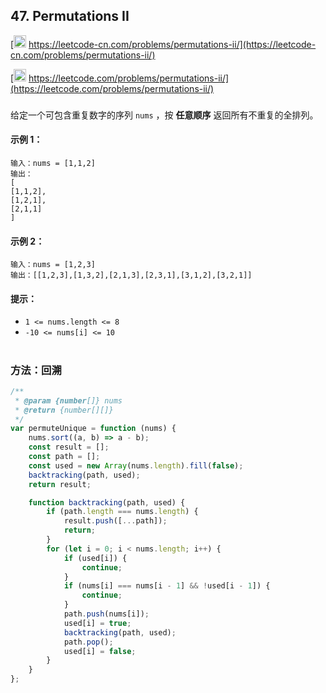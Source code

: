 ## 47. Permutations II

[<img src="https://static.leetcode-cn.com/cn-mono-assets/production/assets/logo-dark-cn.c42314a8.svg" height="20" /> https://leetcode-cn.com/problems/permutations-ii/](https://leetcode-cn.com/problems/permutations-ii/)

[<img src="https://assets.leetcode.com/static_assets/public/webpack_bundles/images/logo-dark.e99485d9b.svg" height="20"/> https://leetcode.com/problems/permutations-ii/](https://leetcode.com/problems/permutations-ii/)

###

给定一个可包含重复数字的序列 `nums` ，按 **任意顺序** 返回所有不重复的全排列。

#### 示例 1：

```
输入：nums = [1,1,2]
输出：
[
[1,1,2],
[1,2,1],
[2,1,1]
]
```

#### 示例 2：

```
输入：nums = [1,2,3]
输出：[[1,2,3],[1,3,2],[2,1,3],[2,3,1],[3,1,2],[3,2,1]]
```

#### 提示：

-   `1 <= nums.length <= 8`
-   `-10 <= nums[i] <= 10`

#

### 方法：回溯

```js
/**
 * @param {number[]} nums
 * @return {number[][]}
 */
var permuteUnique = function (nums) {
    nums.sort((a, b) => a - b);
    const result = [];
    const path = [];
    const used = new Array(nums.length).fill(false);
    backtracking(path, used);
    return result;

    function backtracking(path, used) {
        if (path.length === nums.length) {
            result.push([...path]);
            return;
        }
        for (let i = 0; i < nums.length; i++) {
            if (used[i]) {
                continue;
            }
            if (nums[i] === nums[i - 1] && !used[i - 1]) {
                continue;
            }
            path.push(nums[i]);
            used[i] = true;
            backtracking(path, used);
            path.pop();
            used[i] = false;
        }
    }
};
```
